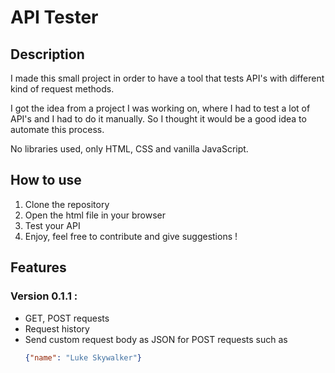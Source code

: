 # API Tester

## Description
I made this small project in order to have a tool that tests API's with different kind of request methods.

I got the idea from a project I was working on, where I had to test a lot of API's and I had to do it manually. So I thought it would be a good idea to automate this process.

No libraries used, only HTML, CSS and vanilla JavaScript.

## How to use
1. Clone the repository
2. Open the html file in your browser
3. Test your API
4. Enjoy, feel free to contribute and give suggestions !

## Features
### Version 0.1.1 :
- GET, POST requests
- Request history
- Send custom request body as JSON for POST requests such as 
    ```json 
    {"name": "Luke Skywalker"}
    ```